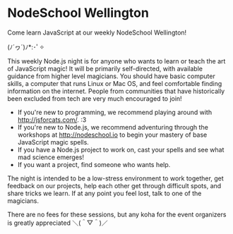 # NodeSchool Wellington


Come learn JavaScript at our weekly NodeSchool Wellington!

(ﾉ´ヮ´)ﾉ*:･ﾟ✧

This weekly Node.js night is for anyone who wants to learn or teach the art of JavaScript magic! It will be primarily self-directed, with available guidance from higher level magicians. You should have basic computer skills, a computer that runs Linux or Mac OS, and feel comfortable finding information on the internet. People from communities that have historically been excluded from tech are very much encouraged to join!

- If you're new to programming, we recommend playing around with http://jsforcats.com/. :3
- If you're new to Node.js, we recommend adventuring through the workshops at http://nodeschool.io to begin your mastery of base JavaScript magic spells.
- If you have a Node.js project to work on, cast your spells and see what mad science emerges!
- If you want a project, find someone who wants help.

The night is intended to be a low-stress environment to work together, get feedback on our projects, help each other get through difficult spots, and share tricks we learn. If at any point you feel lost, talk to one of the magicians.

There are no fees for these sessions, but any koha for the event organizers is greatly appreciated ＼(＾▽＾)／
